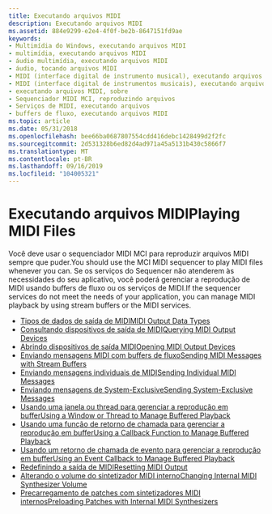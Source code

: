 ```yaml
---
title: Executando arquivos MIDI
description: Executando arquivos MIDI
ms.assetid: 884e9299-e2e4-4f0f-be2b-8647151fd9ae
keywords:
- Multimídia do Windows, executando arquivos MIDI
- multimídia, executando arquivos MIDI
- áudio multimídia, executando arquivos MIDI
- áudio, tocando arquivos MIDI
- MIDI (interface digital de instrumento musical), executando arquivos
- MIDI (interface digital de instrumentos musicais), executando arquivos
- executando arquivos MIDI, sobre
- Sequenciador MIDI MCI, reproduzindo arquivos
- Serviços de MIDI, executando arquivos
- buffers de fluxo, executando arquivos MIDI
ms.topic: article
ms.date: 05/31/2018
ms.openlocfilehash: bee66ba0687807554cdd416debc1428499d2f2fc
ms.sourcegitcommit: 2d531328b6ed82d4ad971a45a5131b430c5866f7
ms.translationtype: MT
ms.contentlocale: pt-BR
ms.lasthandoff: 09/16/2019
ms.locfileid: "104005321"
---
```

# <a name="playing-midi-files"></a><span data-ttu-id="c0d30-113">Executando arquivos MIDI</span><span class="sxs-lookup"><span data-stu-id="c0d30-113">Playing MIDI Files</span></span>

<span data-ttu-id="c0d30-114">Você deve usar o sequenciador MIDI MCI para reproduzir arquivos MIDI sempre que puder.</span><span class="sxs-lookup"><span data-stu-id="c0d30-114">You should use the MCI MIDI sequencer to play MIDI files whenever you can.</span></span> <span data-ttu-id="c0d30-115">Se os serviços do Sequencer não atenderem às necessidades do seu aplicativo, você poderá gerenciar a reprodução de MIDI usando buffers de fluxo ou os serviços de MIDI.</span><span class="sxs-lookup"><span data-stu-id="c0d30-115">If the sequencer services do not meet the needs of your application, you can manage MIDI playback by using stream buffers or the MIDI services.</span></span>

-   [<span data-ttu-id="c0d30-116">Tipos de dados de saída de MIDI</span><span class="sxs-lookup"><span data-stu-id="c0d30-116">MIDI Output Data Types</span></span>](midi-output-data-types.md)
-   [<span data-ttu-id="c0d30-117">Consultando dispositivos de saída de MIDI</span><span class="sxs-lookup"><span data-stu-id="c0d30-117">Querying MIDI Output Devices</span></span>](querying-midi-output-devices.md)
-   [<span data-ttu-id="c0d30-118">Abrindo dispositivos de saída MIDI</span><span class="sxs-lookup"><span data-stu-id="c0d30-118">Opening MIDI Output Devices</span></span>](opening-midi-output-devices.md)
-   [<span data-ttu-id="c0d30-119">Enviando mensagens MIDI com buffers de fluxo</span><span class="sxs-lookup"><span data-stu-id="c0d30-119">Sending MIDI Messages with Stream Buffers</span></span>](sending-midi-messages-with-stream-buffers.md)
-   [<span data-ttu-id="c0d30-120">Enviando mensagens individuais de MIDI</span><span class="sxs-lookup"><span data-stu-id="c0d30-120">Sending Individual MIDI Messages</span></span>](sending-individual-midi-messages.md)
-   [<span data-ttu-id="c0d30-121">Enviando mensagens de System-Exclusive</span><span class="sxs-lookup"><span data-stu-id="c0d30-121">Sending System-Exclusive Messages</span></span>](sending-system-exclusive-messages.md)
-   [<span data-ttu-id="c0d30-122">Usando uma janela ou thread para gerenciar a reprodução em buffer</span><span class="sxs-lookup"><span data-stu-id="c0d30-122">Using a Window or Thread to Manage Buffered Playback</span></span>](using-a-window-or-thread-to-manage-buffered-playback.md)
-   [<span data-ttu-id="c0d30-123">Usando uma função de retorno de chamada para gerenciar a reprodução em buffer</span><span class="sxs-lookup"><span data-stu-id="c0d30-123">Using a Callback Function to Manage Buffered Playback</span></span>](using-a-callback-function-to-manage-buffered-playback.md)
-   [<span data-ttu-id="c0d30-124">Usando um retorno de chamada de evento para gerenciar a reprodução em buffer</span><span class="sxs-lookup"><span data-stu-id="c0d30-124">Using an Event Callback to Manage Buffered Playback</span></span>](using-an-callback-to-manage-buffered-playback.md)
-   [<span data-ttu-id="c0d30-125">Redefinindo a saída de MIDI</span><span class="sxs-lookup"><span data-stu-id="c0d30-125">Resetting MIDI Output</span></span>](resetting-midi-output.md)
-   [<span data-ttu-id="c0d30-126">Alterando o volume do sintetizador MIDI interno</span><span class="sxs-lookup"><span data-stu-id="c0d30-126">Changing Internal MIDI Synthesizer Volume</span></span>](changing-internal-midi-synthesizer-volume.md)
-   [<span data-ttu-id="c0d30-127">Precarregamento de patches com sintetizadores MIDI internos</span><span class="sxs-lookup"><span data-stu-id="c0d30-127">Preloading Patches with Internal MIDI Synthesizers</span></span>](preloading-patches-with-internal-midi-synthesizers.md)

 

 




